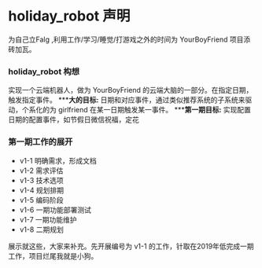 # holiday_robot 声明
为自己立Falg ,利用工作/学习/睡觉/打游戏之外的时间为 YourBoyFriend 项目添砖加瓦。

### holiday_robot 构想
实现一个云端机器人，做为 YourBoyFriend 的云端大脑的一部分。在指定日期，触发指定事件。
*****大的目标:** 日期和对应事件，通过类似推荐系统的子系统来驱动，个系化的为 girlfriend 在某一日期触发某一事件。
*****第一期目标:** 实现配置日期的配置事件，如节假日微信祝福，定花

### 第一期工作的展开
* v1-1 明确需求，形成文档
* v1-2 需求评估
* v1-3 技术选项
* v1-4 规划排期
* v1-5 编码阶段
* v1-6 一期功能部署测试
* v1-7 一期功能维护
* v1-8 二期规划

展示就这些，大家来补充。先开展编号为 v1-1 的工作，针取在2019年低完成一期工作，项目烂尾我就是小狗。

